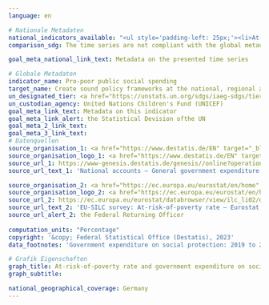 ```yaml
---
language: en    

# Nationale Metadaten    
national_indicators_available: "<ul style='padding-left: 25px;'><li>At-risk-of-poverty rate</li> <li> Government expenditure on social protection</li></ul>"    
comparison_sdg: The time series are not compliant with the global metadata, but provide additional information.    

goal_meta_national_link_text: Metadata on the presented time series    

# Globale Metadaten    
indicator_name: Pro-poor public social spending    
target_name: Create sound policy frameworks at the national, regional and international levels, based on pro-poor and gender-sensitive development strategies, to support accelerated investment in poverty eradication actions    
un_designated_tier: <a href="https://unstats.un.org/sdgs/iaeg-sdgs/tier-classification/" title="Click here for more information on the UN tier classification."  target="_blank" onclick="return confirm_alert(this);">Tier II</a>    
un_custodian_agency: United Nations Children's Fund (UNICEF)    
goal_meta_link_text: Metadata on this indicator    
goal_meta_link_alert: the Statistical Devision ofthe UN    
goal_meta_2_link_text:     
goal_meta_3_link_text:         
# Datenquellen
source_organisation_1: <a href="https://www.destatis.de/EN" target="_blank"> Federal Statistical Office (Destatis) </a>
source_organisation_logo_1: <a href="https://www.destatis.de/EN" target="_blank"><img src="https://g205sdgs.github.io/sdg-indicators/public/OrgImgEn/destatis.png" alt="Logo destatis" style="height:60px; width:148px"/></a>
source_url_1: https://www-genesis.destatis.de/genesis//online?operation=table&code=81000-0138&bypass=true&language=en
source_url_text_1: 'National accounts – General government expenditure: functions of government (COFOG) – GENESIS online 81000-0138'

source_organisation_2: <a href="https://ec.europa.eu/eurostat/en/home" target="_blank" onclick="return confirm_alert('the Federal Returning Officer');"> Statistical office of the European Union (Eurostat) </a>
source_organisation_logo_2: <a href="https://ec.europa.eu/eurostat/en/home" target="_blank" onclick="return confirm_alert('the Federal Returning Officer');"><img src="https://g205sdgs.github.io/sdg-indicators/public/OrgImgEn/eurostat.png" alt="Logo eurostat" style="height:60px; width:148px"/></a>
source_url_2: https://ec.europa.eu/eurostat/databrowser/view/ilc_li02/default/table?lang=en
source_url_text_2: 'EU-SILC survey: At-risk-of-poverty rate – Eurostat table [ilc_li02]'
source_url_alert_2: the Federal Returning Officer
    
computation_units: "Percentage"    
copyright: '&copy; Federal Statistical Office (Destatis), 2023'    
data_footnotes: 'Government expenditure on social protection: 2019 to 2022 provisional data.<br>• At-risk-of-poverty rate: As of reference year 2020 there have been two types of results: first and final results. The results currently shown are final results. The "Leben in Europa" survey (German name of the European Union Statistics on Income and Living Conditions - EU-SILC), which was conducted separately in the past, was integrated as a subsample into the microcensus in 2020. Comparing the data of reference year 2020 with those of previous years is not possible (break in the time series) as the voluntary survey was changed over to a partly compulsory survey and the composition of the sample was changed.<br>• 2019 estimated data.'    

# Grafik Eigenschaften    
graph_title: At-risk-of-poverty rate and government expenditure on social protection
graph_subtitle:     

national_geographical_coverage: Germany    
---
```


<span></span>